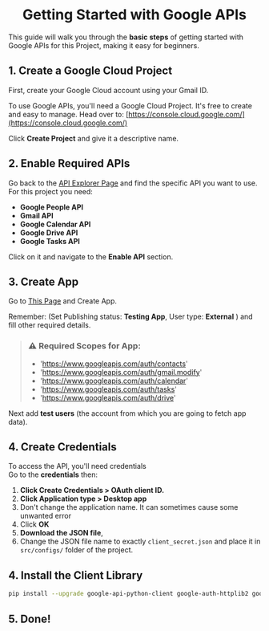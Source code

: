 <h1 align="middle"> Getting Started with Google APIs<br></h2>

This guide will walk you through the **basic steps** of getting started with Google APIs for this Project, making it easy for beginners.


## 1. Create a Google Cloud Project

First, create your Google Cloud account using your Gmail ID.

To use Google APIs, you'll need a Google Cloud Project. It's free to create and easy to manage. Head over to: [https://console.cloud.google.com/](https://console.cloud.google.com/)

Click **Create Project** and give it a descriptive name.


## 2. Enable Required APIs

Go back to the <a href="https://console.cloud.google.com/apis/library?orgonly=true&project=eco-notch-382007&supportedpurview=project">API Explorer Page</a> and find the specific API you want to use.    
For this project you need:  
* **Google People API**
* **Gmail API**
* **Google Calendar API**
* **Google Drive API**
* **Google Tasks API**

Click on it and navigate to the **Enable API** section. 



## 3. Create App
Go to <a href="https://console.cloud.google.com/apis/credentials/consent?orgonly=true&project=eco-notch-382007&supportedpurview=project">This Page</a> and Create App.

Remember: (Set Publishing status:  **Testing App**, User type: **External** ) and fill other required details.

> ### ⚠️ Required Scopes for App:  
> - 'https://www.googleapis.com/auth/contacts'
> - 'https://www.googleapis.com/auth/gmail.modify'
> - 'https://www.googleapis.com/auth/calendar'
> - 'https://www.googleapis.com/auth/tasks'
> - 'https://www.googleapis.com/auth/drive'  

Next add **test users** (the account from which you are going to fetch app data).


## 4. Create Credentials
To access the API, you'll need credentials  
Go to the **credentials** then:  
1. **Click Create Credentials > OAuth client ID.**
2. **Click Application type > Desktop app**
3. Don't change the application name. It can sometimes cause some unwanted error
4. Click **OK**
5. **Download the JSON file**,
6. Change the JSON file name to exactly `client_secret.json` and place it in `src/configs/` folder of the project.



## 4. Install the Client Library

```bash
pip install --upgrade google-api-python-client google-auth-httplib2 google-auth-oauthlib
```

## 5. Done!
